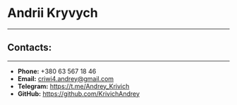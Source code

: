 # Andrii Kryvych

***

## Contacts:

***

* __Phone:__ +380 63 567 18 46
* __Email:__ criwi4.andrey@gmail.com
* __Telegram:__ https://t.me/Andrey_Krivich
* __GitHub:__ https://github.com/KrivichAndrey


